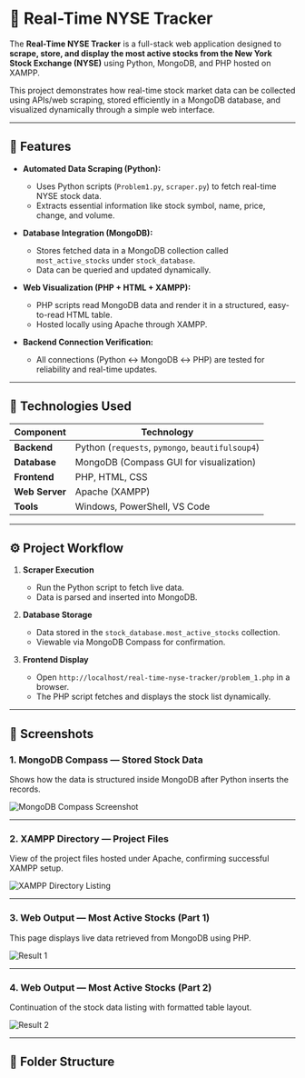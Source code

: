 # 🏦 Real-Time NYSE Tracker

The **Real-Time NYSE Tracker** is a full-stack web application designed to **scrape, store, and display the most active stocks from the New York Stock Exchange (NYSE)** using Python, MongoDB, and PHP hosted on XAMPP.

This project demonstrates how real-time stock market data can be collected using APIs/web scraping, stored efficiently in a MongoDB database, and visualized dynamically through a simple web interface.

---

## 🚀 Features

- **Automated Data Scraping (Python):**
  - Uses Python scripts (`Problem1.py`, `scraper.py`) to fetch real-time NYSE stock data.
  - Extracts essential information like stock symbol, name, price, change, and volume.
  
- **Database Integration (MongoDB):**
  - Stores fetched data in a MongoDB collection called `most_active_stocks` under `stock_database`.
  - Data can be queried and updated dynamically.

- **Web Visualization (PHP + HTML + XAMPP):**
  - PHP scripts read MongoDB data and render it in a structured, easy-to-read HTML table.
  - Hosted locally using Apache through XAMPP.

- **Backend Connection Verification:**
  - All connections (Python ↔ MongoDB ↔ PHP) are tested for reliability and real-time updates.

---

## 🧠 Technologies Used

| Component | Technology |
|------------|-------------|
| **Backend** | Python (`requests`, `pymongo`, `beautifulsoup4`) |
| **Database** | MongoDB (Compass GUI for visualization) |
| **Frontend** | PHP, HTML, CSS |
| **Web Server** | Apache (XAMPP) |
| **Tools** | Windows, PowerShell, VS Code |

---

## ⚙️ Project Workflow

1. **Scraper Execution**  
   - Run the Python script to fetch live data.  
   - Data is parsed and inserted into MongoDB.

2. **Database Storage**  
   - Data stored in the `stock_database.most_active_stocks` collection.  
   - Viewable via MongoDB Compass for confirmation.

3. **Frontend Display**  
   - Open `http://localhost/real-time-nyse-tracker/problem_1.php` in a browser.  
   - The PHP script fetches and displays the stock list dynamically.

---

## 📸 Screenshots

### 1. MongoDB Compass — Stored Stock Data
Shows how the data is structured inside MongoDB after Python inserts the records.

![MongoDB Compass Screenshot](./MongodbServer.jpg)

---

### 2. XAMPP Directory — Project Files
View of the project files hosted under Apache, confirming successful XAMPP setup.

![XAMPP Directory Listing](./localHostWebPages.jpg)

---

### 3. Web Output — Most Active Stocks (Part 1)
This page displays live data retrieved from MongoDB using PHP.

![Result 1](./Result1.jpg)

---

### 4. Web Output — Most Active Stocks (Part 2)
Continuation of the stock data listing with formatted table layout.

![Result 2](./Result2.jpg)

---

## 🧩 Folder Structure

